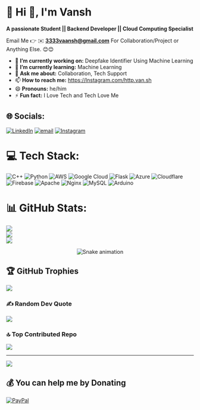 # 💫 Hi 👋, I'm Vansh
**A passionate Student || Backend Developer || Cloud Computing Specialist**

Email Me 👉 ✉️ **3333vaansh@gmail.com** For Collaboration/Project or Anything Else. 😊😊

- 🔭 **I’m currently working on:** Deepfake Identifier Using Machine Learning 
- 🌱 **I’m currently learning:** Machine Learning 
- 💬 **Ask me about:** Collaboration, Tech Support
- 📫 **How to reach me:** https://Instagram.com/http.van.sh
- 😄 **Pronouns:** he/him
- ⚡ **Fun fact:** I Love Tech and Tech Love Me
## 🌐 Socials:
[![LinkedIn](https://img.shields.io/badge/LinkedIn-%230077B5.svg?logo=linkedin&logoColor=white)](https://linkedin.com/in/vansh1319) [![email](https://img.shields.io/badge/Email-D14836?logo=gmail&logoColor=white)](mailto:3333vansh@gmail.com) 
[![Instagram](https://img.shields.io/badge/Instagram-%23E4405F.svg?logo=Instagram&logoColor=white)](https://instagram.com/http.van.sh) 

# 💻 Tech Stack:
![C++](https://img.shields.io/badge/c++-%2300599C.svg?style=for-the-badge&logo=c%2B%2B&logoColor=white) ![Python](https://img.shields.io/badge/python-3670A0?style=for-the-badge&logo=python&logoColor=ffdd54) ![AWS](https://img.shields.io/badge/AWS-%23FF9900.svg?style=for-the-badge&logo=amazon-aws&logoColor=white) ![Google Cloud](https://img.shields.io/badge/GoogleCloud-%234285F4.svg?style=for-the-badge&logo=google-cloud&logoColor=white) ![Flask](https://img.shields.io/badge/flask-%23000.svg?style=for-the-badge&logo=flask&logoColor=white) ![Azure](https://img.shields.io/badge/azure-%230072C6.svg?style=for-the-badge&logo=microsoftazure&logoColor=white) ![Cloudflare](https://img.shields.io/badge/Cloudflare-F38020?style=for-the-badge&logo=Cloudflare&logoColor=white) ![Firebase](https://img.shields.io/badge/firebase-%23039BE5.svg?style=for-the-badge&logo=firebase) ![Apache](https://img.shields.io/badge/apache-%23D42029.svg?style=for-the-badge&logo=apache&logoColor=white) ![Nginx](https://img.shields.io/badge/nginx-%23009639.svg?style=for-the-badge&logo=nginx&logoColor=white) ![MySQL](https://img.shields.io/badge/mysql-4479A1.svg?style=for-the-badge&logo=mysql&logoColor=white) ![Arduino](https://img.shields.io/badge/-Arduino-00979D?style=for-the-badge&logo=Arduino&logoColor=white)
# 📊 GitHub Stats:
![](https://github-readme-stats.vercel.app/api?username=vansh1319&theme=dark&hide_border=false&include_all_commits=false&count_private=false)<br/>
![](https://nirzak-streak-stats.vercel.app/?user=vansh1319&theme=dark&hide_border=false)<br/>
![](https://github-readme-stats.vercel.app/api/top-langs/?username=vansh1319&theme=dark&hide_border=false&include_all_commits=false&count_private=false&layout=compact)

<!-- Snake Game Repo View -->

<div align="center">
  <img src="https://profile-readme-generator.com/assets/snake.svg" alt="Snake animation" />
</div>

## 🏆 GitHub Trophies
![](https://github-profile-trophy.vercel.app/?username=vansh1319&theme=radical&no-frame=false&no-bg=true&margin-w=4)

### ✍️ Random Dev Quote
![](https://quotes-github-readme.vercel.app/api?type=horizontal&theme=radical)


### 🔝 Top Contributed Repo
![](https://github-contributor-stats.vercel.app/api?username=vansh1319&limit=5&theme=dark&combine_all_yearly_contributions=true)

---
[![](https://visitcount.itsvg.in/api?id=vansh1319&icon=0&color=0)](https://visitcount.itsvg.in)

  ## 💰 You can help me by Donating
  [![PayPal](https://img.shields.io/badge/PayPal-00457C?style=for-the-badge&logo=paypal&logoColor=white)](https://paypal.me/Vansh1319) 

  
<!-- Proudly created with GPRM ( https://gprm.itsvg.in ) -->
